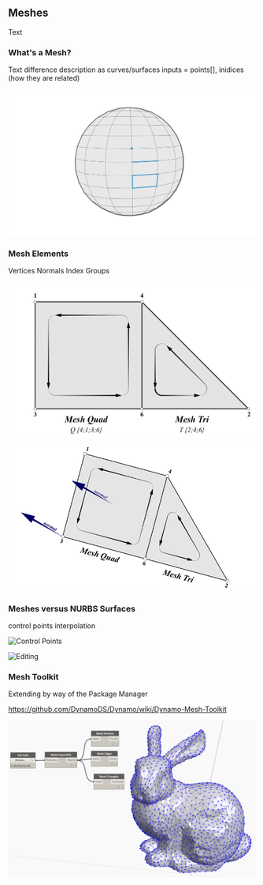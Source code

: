 ## Meshes
Text

### What's a Mesh?
Text
difference description as curves/surfaces
inputs = points[], inidices (how they are related)

![Mesh Elements](images/5-7/MeshElements.png)

### Mesh Elements
Vertices
Normals
Index Groups

![Mesh Composition](images/5-7/MeshComposition.png)

![Mesh Directionality](images/5-7/MeshDirectionality.png)

### Meshes versus NURBS Surfaces
control points
interpolation

![Control Points](images/5-7/NURBSvsMESH-01.png)

![Editing](images/5-7/NURBSvsMESH-02.png)

### Mesh Toolkit
Extending by way of the Package Manager

https://github.com/DynamoDS/Dynamo/wiki/Dynamo-Mesh-Toolkit

![Mesh Toolkit](images/5-7/MeshToolKit.png)

